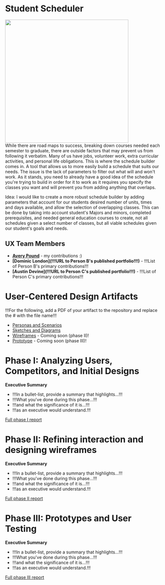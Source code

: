 # Student Scheduler <br>
<img src="https://user-images.githubusercontent.com/79026876/192642326-99146a38-691b-48df-89bd-6155c95cfe23.jpeg" width="400"/>
<br> 
While there are road maps to success, breaking down courses needed each semester to graduate, there are outside factors that may prevent us from following it verbatim. Many of us have jobs, volunteer work, extra curricular activities, and personal life obligations. This is where the schedule builder comes in. A tool that allows us to more easily build a schedule that suits our needs. The issue is the lack of parameters to filter out what will and won't work. As it stands, you need to already have a good idea of the schedule you're trying to build in order for it to work as it requires you specify the classes you want and will prevent you from adding anything that overlaps.

Idea: I would like to create a more robust schedule builder by adding parameters that account for our students desired number of units, times and days available, and allow the selection of overlapping classes. This can be done by taking into account student's Majors and minors, completed prerequisites, and needed general education courses to create, not all schedules given a select number of classes, but all viable schedules given our student's goals and needs. 

## UX Team Members

* **[Avery Pound](https://usabilityengineering.github.io/ux-portfolio-DJ-IRL/)** - my contributions :)
* **[Dominic London](!!!URL to Person B's published portfolio!!!)** - !!!List of Person B's primary contributions!!!
* **[Austin Devine](!!!URL to Person C's published portfolio!!!)** - !!!List of Person C's primary contributions!!!

# User-Centered Design Artifacts
 
!!!For the following, add a PDF of your artifact to the repository and replace the # with the file name!!!
* [Personas and Scenarios](personas/)
* [Sketches and Diagrams](sketches/)
* [Wireframes](#) - Coming soon (phase II)!
* [Prototype](#) - Coming soon (phase III)!

# Phase I: Analyzing Users, Competitors, and Initial Designs

**Executive Summary**

* !!!In a bullet-list, provide a summary that highlights...!!!
* !!!What you've done during this phase...!!!
* !!!and what the significance of it is...!!!
* !!!as an executive would understand.!!!

[Full phase I report](phaseI/)

# Phase II: Refining interaction and designing wireframes

**Executive Summary**

* !!!In a bullet-list, provide a summary that highlights...!!!
* !!!What you've done during this phase...!!!
* !!!and what the significance of it is...!!!
* !!!as an executive would understand.!!!

[Full phase II report](phaseII/)

# Phase III: Prototypes and User Testing

**Executive Summary**

* !!!In a bullet-list, provide a summary that highlights...!!!
* !!!What you've done during this phase...!!!
* !!!and what the significance of it is...!!!
* !!!as an executive would understand.!!!

[Full phase III report](phaseIII/)
